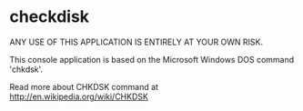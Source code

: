 checkdisk
================

ANY USE OF THIS APPLICATION IS ENTIRELY AT YOUR OWN RISK.

This console application is based on the Microsoft Windows DOS command 'chkdsk'. 

Read more about CHKDSK command at http://en.wikipedia.org/wiki/CHKDSK
